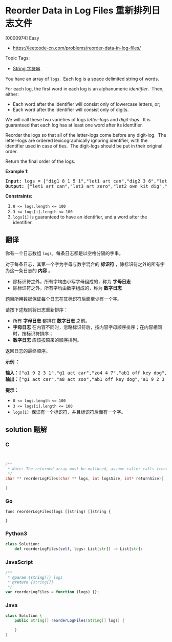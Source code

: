 # Reorder Data in Log Files 重新排列日志文件

[0000974] Easy

- https://leetcode-cn.com/problems/reorder-data-in-log-files/

Topic Tags:

- [String 字符串](https://leetcode-cn.com/tag/string/)

You have an array of `logs`.  Each log is a space delimited string of words.

For each log, the first word in each log is an alphanumeric _identifier_.  Then, either:

- Each word after the identifier will consist only of lowercase letters, or;
- Each word after the identifier will consist only of digits.

We will call these two varieties of logs _letter-logs_ and _digit-logs_.  It is guaranteed that each log has at least one word after its identifier.

Reorder the logs so that all of the letter-logs come before any digit-log.  The letter-logs are ordered lexicographically ignoring identifier, with the identifier used in case of ties.  The digit-logs should be put in their original order.

Return the final order of the logs.

**Example 1:**

<pre><strong>Input:</strong> logs = ["dig1 8 1 5 1","let1 art can","dig2 3 6","let2 own kit dig","let3 art zero"]
<strong>Output:</strong> ["let1 art can","let3 art zero","let2 own kit dig","dig1 8 1 5 1","dig2 3 6"]
</pre>

**Constraints:**

1.  `0 <= logs.length <= 100`
2.  `3 <= logs[i].length <= 100`
3.  `logs[i]` is guaranteed to have an identifier, and a word after the identifier.

## 翻译

你有一个日志数组 `logs`。每条日志都是以空格分隔的字串。

对于每条日志，其第一个字为字母与数字混合的 **标识符** ，除标识符之外的所有字为这一条日志的 **内容** 。

- 除标识符之外，所有字均由小写字母组成的，称为 **字母日志**
- 除标识符之外，所有字均由数字组成的，称为 **数字日志**

题目所用数据保证每个日志在其标识符后面至少有一个字。

请按下述规则将日志重新排序：

- 所有 **字母日志** 都排在 **数字日志** 之前。
- **字母日志** 在内容不同时，忽略标识符后，按内容字母顺序排序；在内容相同时，按标识符排序；
- **数字日志** 应该按原来的顺序排列。

返回日志的最终顺序。

**示例 ：**

<pre><strong>输入：</strong>["a1 9 2 3 1","g1 act car","zo4 4 7","ab1 off key dog","a8 act zoo"]
<strong>输出：</strong>["g1 act car","a8 act zoo","ab1 off key dog","a1 9 2 3 1","zo4 4 7"]
</pre>

**提示：**

- `0 <= logs.length <= 100`
- `3 <= logs[i].length <= 100`
- `logs[i]`  保证有一个标识符，并且标识符后面有一个字。

## solution 题解

### C

```c


/**
 * Note: The returned array must be malloced, assume caller calls free().
 */
char ** reorderLogFiles(char ** logs, int logsSize, int* returnSize){

}


```

### Go

```golang
func reorderLogFiles(logs []string) []string {

}
```

### Python3

```python
class Solution:
    def reorderLogFiles(self, logs: List[str]) -> List[str]:

```

### JavaScript

```javascript
/**
 * @param {string[]} logs
 * @return {string[]}
 */
var reorderLogFiles = function (logs) {};
```

### Java

```java
class Solution {
    public String[] reorderLogFiles(String[] logs) {

    }
}
```
